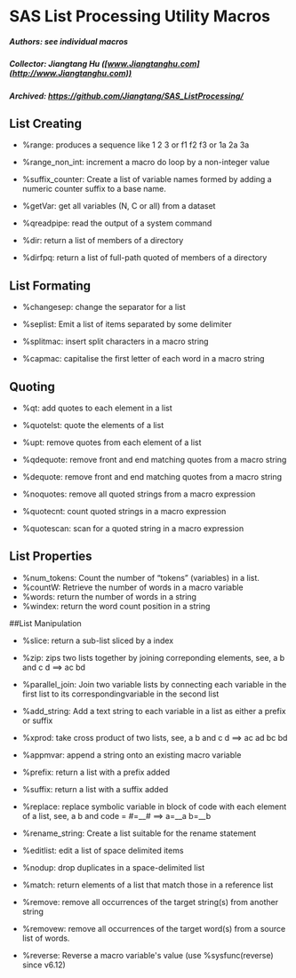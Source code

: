 # SAS List Processing Utility Macros 

##### Authors:  see individual macros
##### Collector:  Jiangtang Hu ([www.Jiangtanghu.com](http://www.Jiangtanghu.com))
##### Archived:  https://github.com/Jiangtang/SAS_ListProcessing/

## List Creating
 
* %range:          produces a sequence like 1 2 3 or f1 f2 f3 or 1a 2a 3a
* %range\_non\_int:  increment a macro do loop by a non-integer value
* %suffix_counter: Create a list of variable names formed by adding a numeric counter suffix to a base name.

* %getVar: get all variables (N, C or all) from a dataset

* %qreadpipe: read the output of a system command
* %dir:       return a list of members of a directory
* %dirfpq:    return a list of full-path quoted of  members of a directory

## List Formating

* %changesep: change the separator for a list
* %seplist:   Emit a list of items separated by some delimiter

* %splitmac: insert split characters in a macro string

* %capmac:  capitalise the first letter of each  word in a macro string

## Quoting
 
* %qt:        add quotes to each element in a list
* %quotelst:  quote the elements of a list
 
* %upt:       remove quotes from each element of a list
* %qdequote:  remove front and end matching quotes from a macro string
* %dequote:   remove front and end matching quotes from a macro string

* %noquotes:  remove all quoted strings from a macro expression

* %quotecnt:  count quoted strings in a macro expression

* %quotescan: scan for a quoted string in a macro   expression

## List Properties

* %num_tokens: Count the number of “tokens” (variables) in a list.
* %countW:     Retrieve the number of words in a macro variable
* %words:      return the number of words in a string
* %windex:     return the word count position in a string


##List Manipulation

* %slice:  return a sub-list sliced by a index

* %zip:           zips two lists together by joining correponding elements, see, a b and c d ==> ac bd
* %parallel_join: Join two variable lists by connecting each variable in the first list to its correspondingvariable in the second list
* %add_string:    Add a text string to each variable in a list as either a prefix or suffix
* %xprod:         take cross product of two lists, see, a b and c d ==> ac ad bc bd

* %appmvar: append a string onto an existing macro variable
* %prefix:  return a list with a prefix added
* %suffix:  return a list with a suffix added

* %replace:       replace symbolic variable in block of code with each element of a list, see, a b and code = #=__#  ==> a=__a b=__b
* %rename_string: Create a list suitable for the rename statement
* %editlist:      edit a list of space delimited items

* %nodup:  drop duplicates in a space-delimited list

* %match:  return elements of a list that match those in a reference list

* %remove:  remove all occurrences of the target string(s) from another string
* %removew: remove all occurrences of the target word(s) from a source list of words.

* %reverse:  Reverse a macro variable's value (use %sysfunc(reverse) since v6.12)

